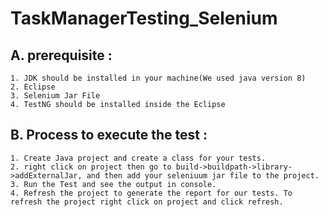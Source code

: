 # TaskManagerTesting_Selenium
## A. prerequisite :
    1. JDK should be installed in your machine(We used java version 8)
    2. Eclipse
    3. Selenium Jar File
    4. TestNG should be installed inside the Eclipse

## B. Process to execute the test :
    1. Create Java project and create a class for your tests.
    2. right click on project then go to build->buildpath->library->addExternalJar, and then add your seleniuum jar file to the project.
    3. Run the Test and see the output in console.
    4. Refresh the project to generate the report for our tests. To refresh the project right click on project and click refresh.
